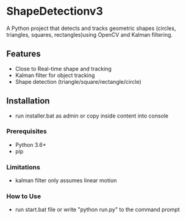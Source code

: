 # ShapeDetectionv3

A Python project that detects and tracks geometric shapes (circles, triangles, squares, rectangles)using OpenCV and Kalman filtering.

## Features
- Close to Real-time shape and tracking
- Kalman filter for object tracking
- Shape detection (triangle/square/rectangle/circle)

## Installation
- run installer.bat as admin or copy inside content into console

### Prerequisites
- Python 3.6+
- pip
### Limitations
- kalman filter only assumes linear motion

 ### How to Use
- run start.bat file or write "python run.py" to the command prompt
